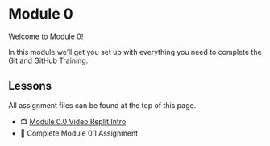 # Module 0

Welcome to Module 0!

In this module we’ll get you set up with everything you need to complete the Git and GitHub Training.

## Lessons
All assignment files can be found at the top of this page.

-  📺 [Module 0.0 Video Replit Intro](https://www.youtube.com/watch?v=ZAC0TQEU5gI)
-  📓 Complete Module 0.1 Assignment
